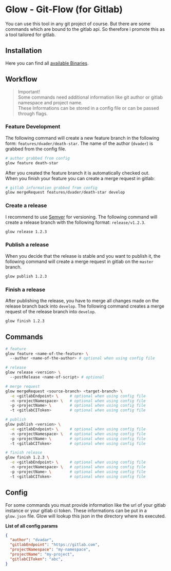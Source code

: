 # Glow - Git-Flow (for Gitlab)

You can use this tool in any git project of course. But there are some commands which are bound to the gitlab api. So therefore i promote this as a tool tailored for gitlab.

## Installation

Here you can find all [available Binaries](https://github.com/meinto/glow/releases).

## Workflow

> Important!  
> Some commands need additional information like git author or gitlab namespace and project name.  
> These Informations can be stored in a config file or can be passed through flags.

### Feature Development

The following command will create a new feature branch in the following form: `features/dvader/death-star`. The name of the author (`dvader`) is grabbed from the config file.

```bash
# author grabbed from config
glow feature death-star
```

After you created the feature branch it is automatically checked out.  
When you finish your feature you can create a merge request in gitlab:

```bash
# gitlab information grabbed from config
glow mergeRequest features/dvader/death-star develop
```

### Create a release

I recommend to use [Semver](https://semver.org/) for versioning. The following command will create a release branch with the following format: `release/v1.2.3`.

```bash
glow release 1.2.3
```

### Publish a release

When you decide that the release is stable and you want to publish it, the following command will create a merge request in gitlab on the `master` branch.

```bash
glow publish 1.2.3
```

### Finish a release

After publishing the release, you have to merge all changes made on the release branch back into `develop`. The following command creates a merge request of the release branch into `develop`.

```bash
glow finish 1.2.3
```

## Commands

```bash
# feature
glow feature <name-of-the-feature> \ 
  --author <name-of-the-author> # optional when using config file

# release
glow release <version> \ 
  --postRelease <name-of-script> # optional

# merge request
glow mergeRequest <source-branch> <target-branch> \
  -e <gitlabEndpoint> \     # optional when using config file
  -n <projectNamespace> \   # optional when using config file
  -p <projectName> \        # optional when using config file
  -t <gitlabCIToken>        # optional when using config file

# publish
glow publish <version> \
  -e <gitlabEndpoint> \     # optional when using config file
  -n <projectNamespace> \   # optional when using config file
  -p <projectName> \        # optional when using config file
  -t <gitlabCIToken>        # optional when using config file

# finish release
glow finish 1.2.3 \
  -e <gitlabEndpoint> \     # optional when using config file
  -n <projectNamespace> \   # optional when using config file
  -p <projectName> \        # optional when using config file
  -t <gitlabCIToken>        # optional when using config file
```

## Config

For some commands you must provide information like the url of your gitlab instance or your gitlab ci token. These informations can be put in a `glow.json` file. Glow will lookup this json in the directory where its executed.

**List of all config params**

```json
{
  "author": "dvadar",
  "gitlabEndpoint": "https://gitlab.com",
  "projectNamespace": "my-namespace",
  "projectName": "my-project",
  "gitlabCIToken": "abc",
}
```